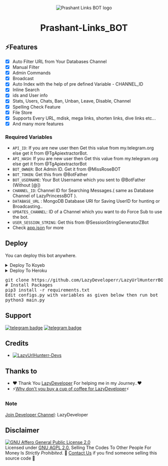 <p align="center">
  <img src="https://te.legra.ph/file/cf83aa80a7a4e4a443e6c.jpg" alt="Prashant Links BOT  logo">
</p>
<h1 align="center">
  <b> Prashant-Links_BOT </b>
</h1>

## ⚡️Features

- [x] Auto Filter URL from Your Databases Channel
- [x] Manual Filter
- [x] Admin Commands
- [x] Broadcast
- [x] Auto Index with the help of pre defined Variable - CHANNEL_ID
- [x] Inline Search
- [x] ids and User info 
- [x] Stats, Users, Chats, Ban, Unban, Leave, Disable, Channel
- [x] Spelling Check Feature
- [x] File Store
- [x] Supports Every URL, mdisk, mega links, shorten links, dive links etc...
- [x] And many more features

### Required Variables
* `API_ID`: If you are new user then Get this value from my.telegram.org else get it from @TgApiextractorBot.
* `API_HASH`: If you are new user then Get this value from my.telegram.org else get it from @TgApiextractorBot
* `BOT_OWNER`: Bot Admin ID. Get it from @MissRoseBOT
* `BOT_TOKEN`: Get this from @BotFather
* `BOT_USERNAME`: Your Bot Username which you sent to @BotFather (Without [@])
* `CHANNEL_ID`: Channel ID for Searching Messages.( same as Database Channel of LazyPrincessBOT ).
* `DATABASE_URL` : MongoDB Database URI for Saving UserID for hunting or Broadcasting..
* `UPDATES_CHANNEL`: ID of a Channel which you want to do Force Sub to use the bot.
* `USER_SESSION_STRING`: Get this from @SessionStringGeneratorZBot
* Check [app.json](https://github.com/Prashantfiles1/PrashantLinksBOT/blob/main/app.json) for more


## Deploy
You can deploy this bot anywhere.


<details><summary>Deploy To Koyeb</summary>
 <p>
   <pre>gunicorn app:app & python3 main.py</pre>
 <br>
 <a target="_blank" href="https://app.koyeb.com/deploy?type=git&repository=github.com/LazyDeveloperr/LazyUrlHunterrBOT&branch=main&name=lazyhunterbot"><img alt="Deploy to Koyeb" src="https://binbashbanana.github.io/deploy-buttons/buttons/remade/koyeb.svg"></a>
 </p>
</details>

<details><summary>Deploy To Heroku</summary>
<p>
<br>
<a href="https://heroku.com/deploy?template=https://github.com/LazyDeveloperr/LazyUrlHunterrBOT">
  <img src="https://www.herokucdn.com/deploy/button.svg" alt="Deploy">
</a>
</p>
</details>

<p>
<pre>
git clone https://github.com/LazyDeveloperr/LazyUrlHunterrBOT
# Install Packages
pip3 install -r requirements.txt
Edit configs.py with variables as given below then run bot
python3 main.py
</pre>
</p>

## Support
[![telegram badge](https://img.shields.io/badge/Telegram-Group-30302f?style=flat&logo=telegram)](https://telegram.dog/LazyPrincessSupport)
[![telegram badge](https://img.shields.io/badge/Telegram-Channel-30302f?style=flat&logo=telegram)](https://telegram.dog/LazyDeveloper)

## Credits 
* [![LazyUrlHunterr-Devs](https://img.shields.io/static/v1?label=LazyUrlHunterBOT&message=devs&color=critical)](https://telegram.dog/LazyDeveloper)


## Thanks to 
 - ❤️ Thank You [LazyDeveloper](https://telegram.me/LazyDeveloper) For helping me in my Journey..❤️
 - ⚡️[Why don't you buy a cup of coffee for LazyDeveloper](https://telegram.me/LazyDeveloper)⚡️

### Note

[Join Developer Channel](https://telegram.dog/LazyDeveloper): LazyDeveloper

## Disclaimer
[![GNU Affero General Public License 2.0](https://www.gnu.org/graphics/agplv3-155x51.png)](https://www.gnu.org/licenses/agpl-3.0.en.html#header)    
Licensed under [GNU AGPL 2.0.](https://github.com/LazyDeveloperr/LazyUrlHunterrBOT/blob/main/LICENSE)
Selling The Codes To Other People For Money Is *Strictly Prohibited*.
🔺 [Contact Us](https://telegram.me/mRiderDM) if you find someone selling this source code 🔺



